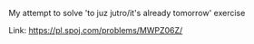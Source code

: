 My attempt to solve 'to juz jutro/it's already tomorrow' exercise

Link: https://pl.spoj.com/problems/MWPZ06Z/